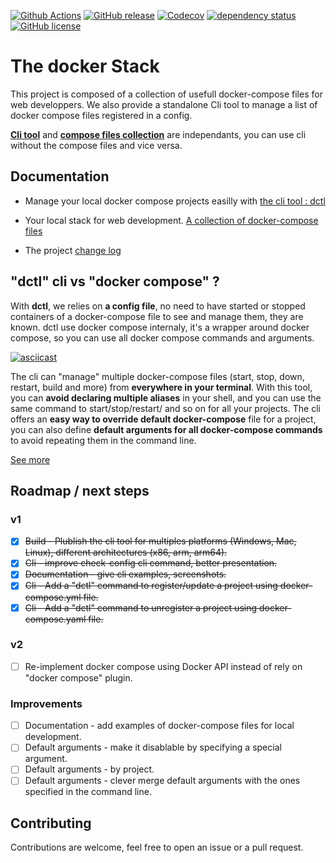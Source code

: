 [![Github Actions](https://github.com/FabienD/docker-stack/actions/workflows/dctl_cli.yml/badge.svg)](https://github.com/FabienD/docker-stack/actions)
[![GitHub release](https://img.shields.io/github/release/FabienD/docker-stack.svg)](https://github.com/FabienD/docker-stack/releases)
[![Codecov](https://codecov.io/github/FabienD/docker-stack/branch/main/graph/badge.svg?token=IH5NLYP8K4)](https://codecov.io/github/FabienD/docker-stack)
[![dependency status](https://deps.rs/repo/github/FabienD/docker-stack/status.svg?path=cli)](https://deps.rs/repo/github/FabienD/docker-stack?path=cli)
[![GitHub license](https://img.shields.io/github/license/FabienD/docker-stack.svg)](https://github.com/FabienD/docker-stack/blob/main/LICENSE)


# The docker Stack

This project is composed of a collection of usefull docker-compose files for web developpers. We also provide a standalone Cli tool to manage a list of docker compose files registered in a config.

[**Cli tool**](doc/dctl.md) and [**compose files collection**](doc/collection.md) are independants, you can use cli without the compose files and vice versa.

## Documentation

- Manage your local docker compose projects easilly with [the cli tool : dctl](doc/dctl.md)
- Your local stack for web development. [A collection of docker-compose files](doc/collection.md)

- The project [change log](CHANGELOG.md)

## "dctl" cli vs "docker compose" ?

With **dctl**, we relies on **a config file**, no need to have started or stopped containers of a docker-compose file to see and manage them, they are known. dctl use docker compose internaly, it's a wrapper around docker compose, so you can use all docker compose commands and arguments.


[![asciicast](https://asciinema.org/a/7VwsLtJmxzZ2HCkbim3kUQ21e.svg)](https://asciinema.org/a/7VwsLtJmxzZ2HCkbim3kUQ21e)

The cli can "manage" multiple docker-compose files (start, stop, down, restart, build and more) from **everywhere in your terminal**. With this tool, you can **avoid declaring multiple aliases** in your shell, and you can use the same command to start/stop/restart/ and so on for all your projects. The cli offers an **easy way to override default docker-compose** file for a project, you can also define **default arguments for all docker-compose commands** to avoid repeating them in the command line.

[See more](doc/dctl.md)

## Roadmap / next steps

### v1

- [x] ~~Build - Plublish the cli tool for multiples platforms (Windows, Mac, Linux), different architectures (x86, arm, arm64).~~
- [x] ~~Cli - improve check-config cli command, better presentation.~~
- [x] ~~Documentation - give cli examples, screenshots.~~
- [x] ~~Cli - Add a "dctl" command to register/update a project using docker-compose.yml file.~~
- [x] ~~Cli - Add a "dctl" command to unregister a project using docker-compose.yaml file.~~

### v2

- [ ] Re-implement docker compose using Docker API instead of rely on "docker compose" plugin.

### Improvements

- [ ] Documentation - add examples of docker-compose files for local development.
- [ ] Default arguments - make it disablable by specifying a special argument.
- [ ] Default arguments - by project.
- [ ] Default arguments - clever merge default arguments with the ones specified in the command line.

## Contributing

Contributions are welcome, feel free to open an issue or a pull request.
